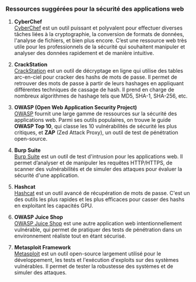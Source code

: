 ### **Ressources suggérées pour la sécurité des applications web**

1. **CyberChef**  
   [CyberChef](https://gchq.github.io/CyberChef/) est un outil puissant et polyvalent pour effectuer diverses tâches liées à la cryptographie, la conversion de formats de données, l'analyse de fichiers, et bien plus encore. C’est une ressource web très utile pour les professionnels de la sécurité qui souhaitent manipuler et analyser des données rapidement et de manière intuitive.

2. **CrackStation**  
   [CrackStation](https://crackstation.net/) est un outil de décryptage en ligne qui utilise des tables arc-en-ciel pour cracker des hashs de mots de passe. Il permet de retrouver des mots de passe à partir de leurs hashages en appliquant différentes techniques de cassage de hash. Il prend en charge de nombreux algorithmes de hashage tels que MD5, SHA-1, SHA-256, etc.

3. **OWASP (Open Web Application Security Project)**  
   [OWASP](https://owasp.org/) fournit une large gamme de ressources sur la sécurité des applications web. Parmi ses outils populaires, on trouve le guide **OWASP Top 10**, qui classe les 10 vulnérabilités de sécurité les plus critiques, et **ZAP** (Zed Attack Proxy), un outil de test de pénétration open-source.

4. **Burp Suite**  
   [Burp Suite](https://portswigger.net/burp) est un outil de test d'intrusion pour les applications web. Il permet d’analyser et de manipuler les requêtes HTTP/HTTPS, de scanner des vulnérabilités et de simuler des attaques pour évaluer la sécurité d'une application.

5. **Hashcat**  
   [Hashcat](https://hashcat.net/hashcat/) est un outil avancé de récupération de mots de passe. C'est un des outils les plus rapides et les plus efficaces pour casser des hashs en exploitant les capacités GPU.

6. **OWASP Juice Shop**  
   [OWASP Juice Shop](https://owasp.org/www-project-juice-shop/) est une autre application web intentionnellement vulnérable, qui permet de pratiquer des tests de pénétration dans un environnement réaliste tout en étant sécurisé.

7. **Metasploit Framework**  
   [Metasploit](https://www.metasploit.com/) est un outil open-source largement utilisé pour le développement, les tests et l'exécution d'exploits sur des systèmes vulnérables. Il permet de tester la robustesse des systèmes et de simuler des attaques.
